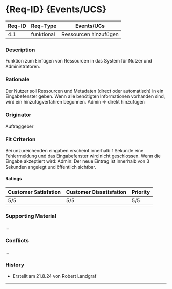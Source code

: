 # {Req-ID} {Events/UCS}

| Req-ID | Req-Type | Events/UCs          |
|--------|----------|---------------------|
| 4.1    |funktional|Ressourcen hinzufügen|

### Description
Funktion zum Einfügen von Ressourcen in das System für Nutzer und Administratoren.

### Rationale
Der Nutzer soll Ressourcen und Metadaten (direct oder automatisch) in ein Eingabefenster geben. Wenn alle benötigten Informationen
vorhanden sind, wird ein hinzufügverfahren begonnen. 
Admin => direkt hinzufügen

### Originator
Auftraggeber

### Fit Criterion
Bei unzureichenden eingaben erscheint innerhalb 1 Sekunde eine Fehlermeldung und das Eingabefenster wird nicht geschlossen.
Wenn die Eingabe akzeptiert wird:
Admin: Der neue Eintrag ist innerhalb von 3 Sekunden angelegt und öffentlich sichtbar.


#### Ratings
| Customer Satisfation | Customer Dissatisfation | Priority |
|----------------------|-------------------------|----------|
| 5/5                  | 5/5                     | 5/5      |

### Supporting Material
...

### Conflicts
...

### History
- Erstellt am 21.8.24 von Robert Landgraf

---
